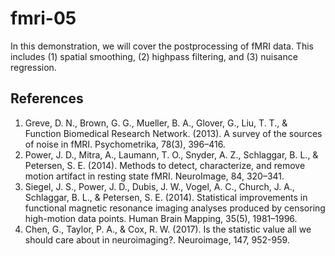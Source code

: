 # fmri-05

In this demonstration, we will cover the postprocessing of fMRI data. This includes (1) spatial smoothing, (2) highpass filtering, and (3) nuisance regression. 

## References
1. Greve, D. N., Brown, G. G., Mueller, B. A., Glover, G., Liu, T. T., & Function Biomedical Research Network. (2013). A survey of the sources of noise in fMRI. Psychometrika, 78(3), 396–416.
2. Power, J. D., Mitra, A., Laumann, T. O., Snyder, A. Z., Schlaggar, B. L., & Petersen, S. E. (2014). Methods to detect, characterize, and remove motion artifact in resting state fMRI. NeuroImage, 84, 320–341.
3. Siegel, J. S., Power, J. D., Dubis, J. W., Vogel, A. C., Church, J. A., Schlaggar, B. L., & Petersen, S. E. (2014). Statistical improvements in functional magnetic resonance imaging analyses produced by censoring high-motion data points. Human Brain Mapping, 35(5), 1981–1996.
4. Chen, G., Taylor, P. A., & Cox, R. W. (2017). Is the statistic value all we should care about in neuroimaging?. Neuroimage, 147, 952-959.